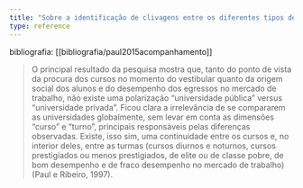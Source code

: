 ```yaml
---
title: "Sobre a identificação de clivagens entre os diferentes tipos de graduações e condições socioeconômicas"
type: reference
---
```

bibliografia: [[bibliografia/paul2015acompanhamento]]

> O principal resultado da pesquisa mostra que, tanto do ponto de vista da procura dos cursos no momento do vestibular quanto da origem social dos alunos e do desempenho dos egressos no mercado de trabalho, não existe uma polarização “universidade pública” versus “universidade privada”. Ficou clara a irrelevância de se compararem as universidades globalmente, sem levar em conta as dimensões “curso” e “turno”, principais responsáveis pelas diferenças observadas. Existe, isso sim, uma continuidade entre os cursos e, no interior deles, entre as turmas (cursos diurnos e noturnos, cursos prestigiados ou menos prestigiados, de elite ou de classe pobre, de bom desempenho e de fraco desempenho no mercado de trabalho) (Paul e Ribeiro, 1997).